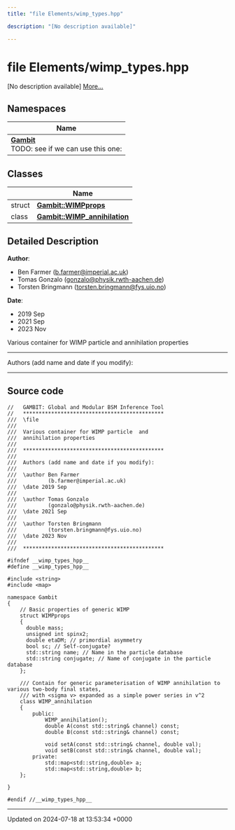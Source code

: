 ```yaml
---
title: "file Elements/wimp_types.hpp"

description: "[No description available]"

---
```


# file Elements/wimp_types.hpp

[No description available] [More...](#detailed-description)

## Namespaces

| Name           |
| -------------- |
| **[Gambit](/documentation/code/namespaces/namespacegambit/)** <br>TODO: see if we can use this one:  |

## Classes

|                | Name           |
| -------------- | -------------- |
| struct | **[Gambit::WIMPprops](/documentation/code/classes/structgambit_1_1wimpprops/)**  |
| class | **[Gambit::WIMP_annihilation](/documentation/code/classes/classgambit_1_1wimp__annihilation/)**  |

## Detailed Description


**Author**: 

  * Ben Farmer ([b.farmer@imperial.ac.uk](mailto:b.farmer@imperial.ac.uk)) 
  * Tomas Gonzalo ([gonzalo@physik.rwth-aachen.de](mailto:gonzalo@physik.rwth-aachen.de)) 
  * Torsten Bringmann ([torsten.bringmann@fys.uio.no](mailto:torsten.bringmann@fys.uio.no)) 


**Date**: 

  * 2019 Sep
  * 2021 Sep
  * 2023 Nov


Various container for WIMP particle and annihilation properties



------------------

Authors (add name and date if you modify):



------------------




## Source code

```
//   GAMBIT: Global and Modular BSM Inference Tool
//   *********************************************
///  \file
///
///  Various container for WIMP particle  and
///  annihilation properties
///
///  *********************************************
///
///  Authors (add name and date if you modify):
///
///  \author Ben Farmer
///          (b.farmer@imperial.ac.uk)
///  \date 2019 Sep
///
///  \author Tomas Gonzalo
///          (gonzalo@physik.rwth-aachen.de)
///  \date 2021 Sep
///
///  \author Torsten Bringmann
///          (torsten.bringmann@fys.uio.no)
///  \date 2023 Nov
///
///  *********************************************

#ifndef __wimp_types_hpp__
#define __wimp_types_hpp__

#include <string>
#include <map>

namespace Gambit
{
    // Basic properties of generic WIMP
    struct WIMPprops
    {
      double mass;
      unsigned int spinx2;
      double etaDM; // primordial asymmetry
      bool sc; // Self-conjugate?
      std::string name; // Name in the particle database
      std::string conjugate; // Name of conjugate in the particle database
    };

    /// Contain for generic parameterisation of WIMP annihilation to various two-body final states,
    /// with <sigma v> expanded as a simple power series in v^2
    class WIMP_annihilation
    {
        public:
            WIMP_annihilation();
            double A(const std::string& channel) const;
            double B(const std::string& channel) const;

            void setA(const std::string& channel, double val);
            void setB(const std::string& channel, double val);
        private:
            std::map<std::string,double> a;
            std::map<std::string,double> b;
    };

}

#endif //__wimp_types_hpp__
```


-------------------------------

Updated on 2024-07-18 at 13:53:34 +0000
